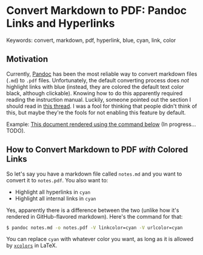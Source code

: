 # Convert Markdown to PDF: Pandoc Links and Hyperlinks

Keywords: convert, markdown, pdf, hyperlink, blue, cyan, link, color

## Motivation

Currently, [Pandoc](https://pandoc.org/getting-started.html) has been the most
reliable way to convert markdown files (`.md`) to `.pdf` files. Unfortunately,
the default converting process does *not* highlight links with blue (instead,
they are colored the default text color black, although clickable). Knowing 
how to do this apparently required reading the instruction manual. Luckily, 
someone pointed out the section I should read in [this thread](https://groups.google.com/forum/?utm_medium=email&utm_source=footer#!msg/pandoc-discuss/EhXTHbvEv-w/nHYzWtCTAgAJ).
I was a fool for thinking that people didn't think of this, but maybe they're the fools for not enabling this feature by default.

Example: [This document rendered using the command below]() (In progress... TODO).


## How to Convert Markdown to PDF *with* Colored Links

So let's say you have a markdown file called `notes.md` and you want to convert
it to `notes.pdf`. You also want to:

- Highlight all hyperlinks in `cyan`
- Highlight all internal links in `cyan`

Yes, apparently there is a difference between the two (unlike how it's rendered
in GitHub-flavored markdown). Here's the command for that:

```bash
$ pandoc notes.md -o notes.pdf -V linkcolor=cyan -V urlcolor=cyan
```

You can replace `cyan` with whatever color you want, as long as it is allowed by
[`xcolors`](https://en.wikibooks.org/wiki/LaTeX/Colors#Predefined_colors) in LaTeX.
